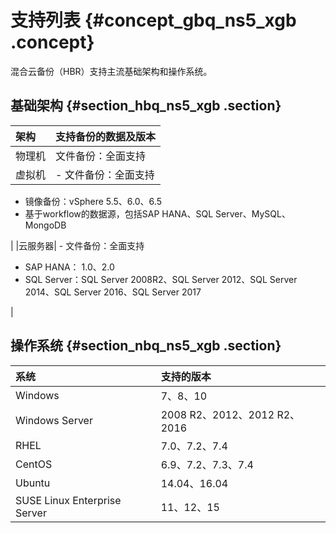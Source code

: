 # 支持列表 {#concept_gbq_ns5_xgb .concept}

混合云备份（HBR）支持主流基础架构和操作系统。

## 基础架构 {#section_hbq_ns5_xgb .section}

|架构|支持备份的数据及版本|
|:-|:---------|
|物理机|文件备份：全面支持|
|虚拟机| -   文件备份：全面支持
-   镜像备份：vSphere 5.5、6.0、6.5
-   基于workflow的数据源，包括SAP HANA、SQL Server、MySQL、MongoDB

 |
|云服务器| -   文件备份：全面支持
-   SAP HANA： 1.0、2.0
-   SQL Server：SQL Server 2008R2、SQL Server 2012、SQL Server 2014、SQL Server 2016、SQL Server 2017

 |

## 操作系统 {#section_nbq_ns5_xgb .section}

|系统|支持的版本|
|:-|:----|
|Windows|7、8、10|
|Windows Server|2008 R2、2012、2012 R2、2016|
|RHEL|7.0、7.2、7.4|
|CentOS|6.9、7.2、7.3、7.4|
|Ubuntu|14.04、16.04|
|SUSE Linux Enterprise Server|11、12、15|

